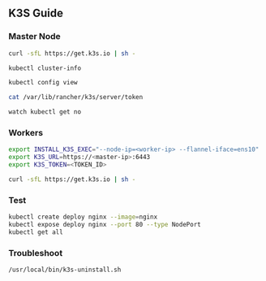 ## K3S Guide

### Master Node
```sh
curl -sfL https://get.k3s.io | sh -

kubectl cluster-info

kubectl config view 

cat /var/lib/rancher/k3s/server/token

watch kubectl get no
```

### Workers
```sh
export INSTALL_K3S_EXEC="--node-ip=<worker-ip> --flannel-iface=ens10"
export K3S_URL=https://<master-ip>:6443
export K3S_TOKEN=<TOKEN_ID>

curl -sfL https://get.k3s.io | sh -
```

### Test
```sh
kubectl create deploy nginx --image=nginx 
kubectl expose deploy nginx --port 80 --type NodePort
kubectl get all
```

### Troubleshoot
```sh
/usr/local/bin/k3s-uninstall.sh
```
